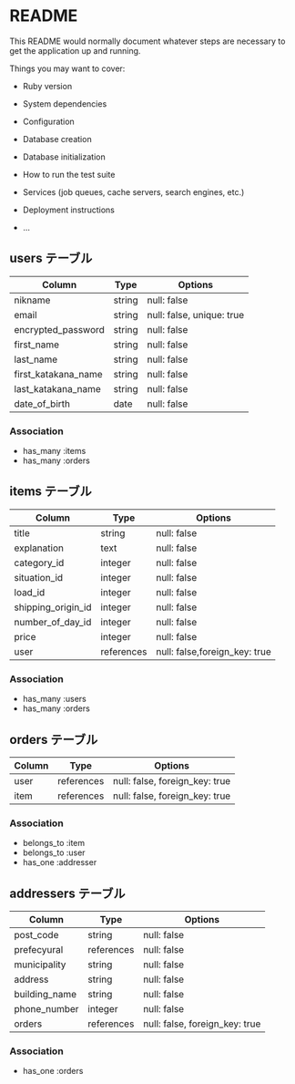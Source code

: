 # README

This README would normally document whatever steps are necessary to get the
application up and running.

Things you may want to cover:

* Ruby version

* System dependencies

* Configuration

* Database creation

* Database initialization

* How to run the test suite

* Services (job queues, cache servers, search engines, etc.)

* Deployment instructions

* ...


## users テーブル

| Column              | Type   | Options                   |
| ------------------- | ------ | ------------------------- |
| nikname             | string | null: false               |
| email               | string | null: false, unique: true |
| encrypted_password  | string | null: false               | 
| first_name          | string | null: false               |
| last_name           | string | null: false               |
| first_katakana_name | string | null: false               |
| last_katakana_name  | string | null: false               |
| date_of_birth       | date   | null: false               |


### Association

- has_many :items
- has_many :orders

## items テーブル

| Column            | Type       | Options                       |
| ------------------| ---------- | ----------------------------- |
| title              | string      | null: false                   |
| explanation        | text        | null: false                   |    
| category_id        | integer     | null: false                   |
| situation_id       | integer     | null: false                   |
| load_id            | integer     | null: false                   |
| shipping_origin_id | integer     | null: false                   |    
| number_of_day_id   | integer     | null: false                   |
| price              | integer     | null: false                   |
| user               | references  | null: false,foreign_key: true |

### Association

- has_many :users
- has_many :orders

## orders テーブル

| Column     | Type       | Options                        |
| ------     | ---------- | ------------------------------ |
| user       | references | null: false, foreign_key: true |
| item       | references | null: false, foreign_key: true |

### Association

- belongs_to :item
- belongs_to :user
- has_one    :addresser

## addressers テーブル

| Column          | Type       | Options                        |
| --------------- | ---------- | ------------------------------ |
| post_code       | string     | null: false                    |
| prefecyural     | references | null: false                    |
| municipality    | string     | null: false                    |
| address         | string     | null: false                    |
| building_name   | string     | null: false                    |
| phone_number    | integer    | null: false                    |
| orders          | references | null: false, foreign_key: true |

### Association

- has_one :orders
